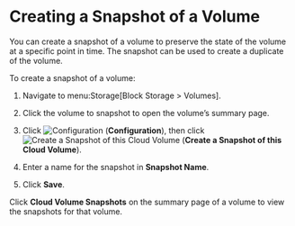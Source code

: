 # Creating a Snapshot of a Volume

You can create a snapshot of a volume to preserve the state of the
volume at a specific point in time. The snapshot can be used to create a
duplicate of the volume.

To create a snapshot of a volume:

1.  Navigate to menu:Storage\[Block Storage \> Volumes\].

2.  Click the volume to snapshot to open the volume’s summary page.

3.  Click ![Configuration](../images/1847.png) (**Configuration**), then
    click ![Create a Snapshot of this Cloud
    Volume](../images/volume-icon.png) (**Create a Snapshot of this Cloud
    Volume**).

4.  Enter a name for the snapshot in **Snapshot Name**.

5.  Click **Save**.

Click **Cloud Volume Snapshots** on the summary page of a volume to view
the snapshots for that volume.
